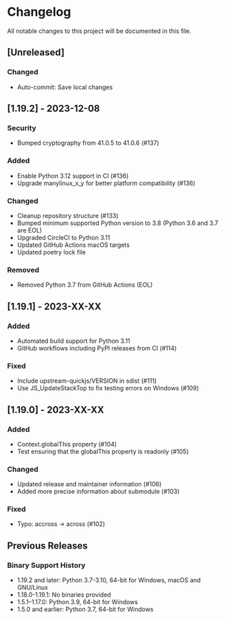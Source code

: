 # Changelog

All notable changes to this project will be documented in this file.

## [Unreleased]

### Changed
- Auto-commit: Save local changes

## [1.19.2] - 2023-12-08

### Security
- Bumped cryptography from 41.0.5 to 41.0.6 (#137)

### Added
- Enable Python 3.12 support in CI (#136)
- Upgrade manylinux_x_y for better platform compatibility (#136)

### Changed
- Cleanup repository structure (#133)
- Bumped minimum supported Python version to 3.8 (Python 3.6 and 3.7 are EOL)
- Upgraded CircleCI to Python 3.11
- Updated GitHub Actions macOS targets
- Updated poetry lock file

### Removed
- Removed Python 3.7 from GitHub Actions (EOL)

## [1.19.1] - 2023-XX-XX

### Added
- Automated build support for Python 3.11
- GitHub workflows including PyPI releases from CI (#114)

### Fixed
- Include upstream-quickjs/VERSION in sdist (#111)
- Use JS_UpdateStackTop to fix testing errors on Windows (#109)

## [1.19.0] - 2023-XX-XX

### Added
- Context.globalThis property (#104)
- Test ensuring that the globalThis property is readonly (#105)

### Changed
- Updated release and maintainer information (#106)
- Added more precise information about submodule (#103)

### Fixed
- Typo: accross -> across (#102)

## Previous Releases

### Binary Support History
- 1.19.2 and later: Python 3.7-3.10, 64-bit for Windows, macOS and GNU/Linux
- 1.18.0-1.19.1: No binaries provided
- 1.5.1–1.17.0: Python 3.9, 64-bit for Windows
- 1.5.0 and earlier: Python 3.7, 64-bit for Windows